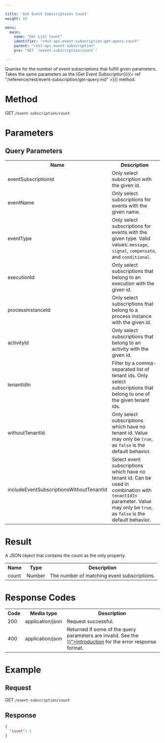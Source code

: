 ```yaml
---

title: 'Get Event Subscriptions Count'
weight: 50

menu:
  main:
    name: "Get List Count"
    identifier: "rest-api-event-subscription-get-query-count"
    parent: "rest-api-event-subscription"
    pre: "GET `/event-subscription/count`"

---
```




Queries for the number of event subscriptions that fulfill given parameters.
Takes the same parameters as the [Get Event Subscription]({{< ref "/reference/rest/event-subscription/get-query.md" >}}) method.


# Method

GET `/event-subscription/count`


# Parameters

## Query Parameters

<table class="table table-striped">
  <tr>
    <th>Name</th>
    <th>Description</th>
  </tr>
  <tr>
    <td>eventSubscriptionId</td>
    <td>Only select subscription with the given id.</td>
  </tr>
  <tr>
    <td>eventName</td>
    <td>Only select subscriptions for events with the given name.</td>
  </tr>
  <tr>
    <td>eventType</td>
    <td>Only select subscriptions for events with the given type. Valid values: <code>message</code>, <code>signal</code>, <code>compensate</code>, and <code>conditional</code>.</td>
  </tr>
  <tr>
    <td>executionId</td>
    <td>Only select subscriptions that belong to an execution with the given id.</td>
  </tr>
  <tr>
    <td>processInstanceId</td>
    <td>Only select subscriptions that belong to a process instance with the given id.</td>
  </tr>
  <tr>
    <td>activityId</td>
    <td>Only select subscriptions that belong to an activity with the given id.</td>
  </tr>
  <tr>
    <td>tenantIdIn</td>
    <td>Filter by a comma-separated list of tenant ids. Only select subscriptions that belong to one of the given tenant ids.</td>
  </tr>
  <tr>
    <td>withoutTenantId</td>
    <td>Only select subscriptions which have no tenant id. Value may only be <code>true</code>, as <code>false</code> is the default behavior.</td>
  </tr>
  <tr>
    <td>includeEventSubscriptionsWithoutTenantId</td>
    <td>Select event subscriptions which have no tenant id. Can be used in combination with <code>tenantIdIn</code>  parameter. Value may only be <code>true</code>, as <code>false</code> is the default behavior.</td>
  </tr>
</table>

# Result

A JSON object that contains the count as the only property.

<table class="table table-striped">
  <tr>
    <th>Name</th>
    <th>Type</th>
    <th>Description</th>
  </tr>
  <tr>
    <td>count</td>
    <td>Number</td>
    <td>The number of matching event subscriptions.</td>
  </tr>
</table>


# Response Codes

<table class="table table-striped">
  <tr>
    <th>Code</th>
    <th>Media type</th>
    <th>Description</th>
  </tr>
  <tr>
    <td>200</td>
    <td>application/json</td>
    <td>Request successful.</td>
  </tr>
  <tr>
    <td>400</td>
    <td>application/json</td>
    <td>Returned if some of the query parameters are invalid. See the <a href="{{< ref "/reference/rest/overview/_index.md#error-handling" >}}">Introduction</a> for the error response format.</td>
  </tr>
</table>


# Example

## Request

<!-- TODO: Insert a 'real' example -->
GET `/event-subscription/count`

## Response

```json
{
  "count": 1
}
```
